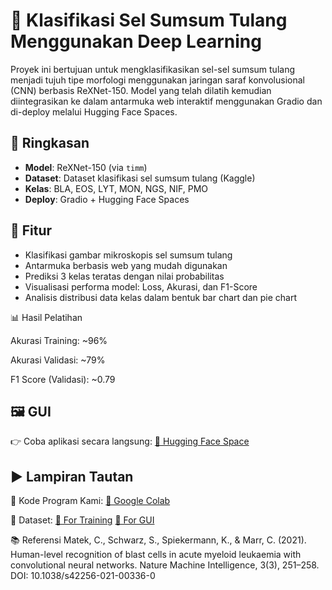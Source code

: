 # 🔬 Klasifikasi Sel Sumsum Tulang Menggunakan Deep Learning

Proyek ini bertujuan untuk mengklasifikasikan sel-sel sumsum tulang menjadi tujuh tipe morfologi menggunakan jaringan saraf konvolusional (CNN) berbasis ReXNet-150. Model yang telah dilatih kemudian diintegrasikan ke dalam antarmuka web interaktif menggunakan Gradio dan di-deploy melalui Hugging Face Spaces.


## 🧠 Ringkasan

- **Model**: ReXNet-150 (via `timm`)
- **Dataset**: Dataset klasifikasi sel sumsum tulang (Kaggle)
- **Kelas**: BLA, EOS, LYT, MON, NGS, NIF, PMO
- **Deploy**: Gradio + Hugging Face Spaces

## 🚀 Fitur

- Klasifikasi gambar mikroskopis sel sumsum tulang
- Antarmuka berbasis web yang mudah digunakan
- Prediksi 3 kelas teratas dengan nilai probabilitas
- Visualisasi performa model: Loss, Akurasi, dan F1-Score
- Analisis distribusi data kelas dalam bentuk bar chart dan pie chart

📊 Hasil Pelatihan

Akurasi Training: ~96%

Akurasi Validasi: ~79%

F1 Score (Validasi): ~0.79

## 🖼️ GUI

👉 Coba aplikasi secara langsung: [🔗 Hugging Face Space](https://huggingface.co/spaces/Finpropsmkel3/bone-marrow-classifier-gui/tree/main)

## ▶️ Lampiran Tautan

📄 Kode Program Kami: [🔗 Google Colab](https://colab.research.google.com/drive/1hjX2By_O8tePe4ajHOs55wlN7ha3fdku?usp=sharing)

🧠 Dataset: 
[🔗 For Training](https://drive.google.com/drive/folders/1ID8L4sfX80BjmAtt9jvzUAiP5NjFhVB0?usp=sharing)
[🔗 For GUI](https://drive.google.com/drive/folders/1iDF_jcVEMP6cvj1_JCbO5-1Xkwixj09i?usp=drive_link)

📚 Referensi
Matek, C., Schwarz, S., Spiekermann, K., & Marr, C. (2021). Human-level recognition of blast cells in acute myeloid leukaemia with convolutional neural networks. Nature Machine Intelligence, 3(3), 251–258. DOI: 10.1038/s42256-021-00336-0


